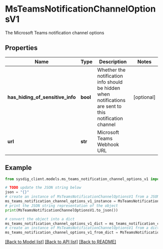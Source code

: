 # MsTeamsNotificationChannelOptionsV1

The Microsoft Teams notification channel options

## Properties

Name | Type | Description | Notes
------------ | ------------- | ------------- | -------------
**has_hiding_of_sensitive_info** | **bool** | Whether the notification info should be hidden when notifications are sent to this notification channel | [optional] 
**url** | **str** | Microsoft Teams Webhook URL | 

## Example

```python
from sysdig_client.models.ms_teams_notification_channel_options_v1 import MsTeamsNotificationChannelOptionsV1

# TODO update the JSON string below
json = "{}"
# create an instance of MsTeamsNotificationChannelOptionsV1 from a JSON string
ms_teams_notification_channel_options_v1_instance = MsTeamsNotificationChannelOptionsV1.from_json(json)
# print the JSON string representation of the object
print(MsTeamsNotificationChannelOptionsV1.to_json())

# convert the object into a dict
ms_teams_notification_channel_options_v1_dict = ms_teams_notification_channel_options_v1_instance.to_dict()
# create an instance of MsTeamsNotificationChannelOptionsV1 from a dict
ms_teams_notification_channel_options_v1_from_dict = MsTeamsNotificationChannelOptionsV1.from_dict(ms_teams_notification_channel_options_v1_dict)
```
[[Back to Model list]](../README.md#documentation-for-models) [[Back to API list]](../README.md#documentation-for-api-endpoints) [[Back to README]](../README.md)


